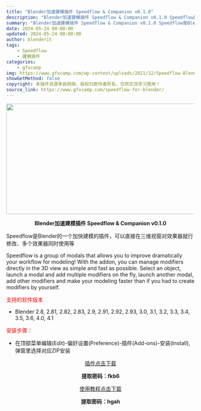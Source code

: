 ```yaml
---
title: "Blender加速建模插件 Speedflow & Companion v0.1.0"
description: "Blender加速建模插件 Speedflow & Companion v0.1.0 Speedflow是Blender的一个加快建模的插件，可以直接在三维视窗对效果器就行修改、多个效果器同时..."
summary: "Blender加速建模插件 Speedflow & Companion v0.1.0 Speedflow是Blender的一个加快建模的插件，可以直接在三维视窗对效果器就行修改、多个效果器同时..."
date: 2024-05-24 00:00:00
updated: 2024-05-24 00:00:00
author: blenderit
tags: 
    - Speedflow
    - 建模插件
categories:
    - gfxcamp
img: https://www.gfxcamp.com/wp-content/uploads/2021/12/Speedflow-Blender.jpg
showGetMethod: false
copyright: 本插件资源来自网络，版权归原作者所有，仅供交流学习使用！
source_link: https://www.gfxcamp.com/speedflow-for-blender/
---
```

<div><p><img decoding="async" class="aligncenter size-full wp-image-101101" src="https://www.gfxcamp.com/wp-content/uploads/2021/12/Speedflow-Blender.jpg" data-src="https://www.gfxcamp.com/wp-content/uploads/2021/12/Speedflow-Blender.jpg" alt="" width="590" height="295" data-srcset="https://www.gfxcamp.com/wp-content/uploads/2021/12/Speedflow-Blender.jpg 590w, https://www.gfxcamp.com/wp-content/uploads/2021/12/Speedflow-Blender-150x75.jpg 150w" data-sizes="(max-width: 590px) 100vw, 590px"></p><p style="text-align: center;"><strong>Blender加速建模插件 Speedflow &amp; Companion v0.1.0</strong></p><p>Speedflow是Blender的一个加快建模的插件，可以直接在三维视窗对效果器就行修改、多个效果器同时使用等</p><p>Speedflow is a group of modals that allows you to improve dramatically your workflow for modeling! With the addon, you can manage modifiers directly in the 3D view as simple and fast as possible. Select an object, launch a modal and add multiple modifiers on the fly, launch another modal, add other modifiers and make your modeling faster than if you had to create modifiers by yourself.</p><p><span style="color: #ff0000;">支持的软件版本</span></p><ul>
<li>Blender 2.8, 2.81, 2.82, 2.83, 2.9, 2.91, 2.92, 2.93, 3.0, 3.1, 3.2, 3.3, 3.4, 3.5, 3.6, 4.0, 4.1</li>
</ul><p><span style="color: #ff0000;">安装步骤：</span></p><ul>
<li>在顶部菜单编辑(Edit)-偏好设置(Preference)-插件(Add-ons)-安装(Install),弹窗里选择对应ZIP安装</li>
</ul><p style="text-align: center;"><a class="maxbutton-3 maxbutton maxbutton-baidu" target="_blank" rel="noopener" href="https://pan.baidu.com/s/14rwgkmvqGXemf1h2oN1S6A?pwd=fkb6"><span class="mb-text">插件点击下载</span></a></p><p style="text-align: center;"><strong>提取密码：fkb6</strong></p><p style="text-align: center;"><a class="maxbutton-3 maxbutton maxbutton-baidu" target="_blank" rel="noopener" href="https://pan.baidu.com/s/1aoEB3OLwfhdyNdZ29YDJpA"><span class="mb-text">使用教程点击下载</span></a></p><p style="text-align: center;"><strong>提取密码：hgah</strong></p></div>